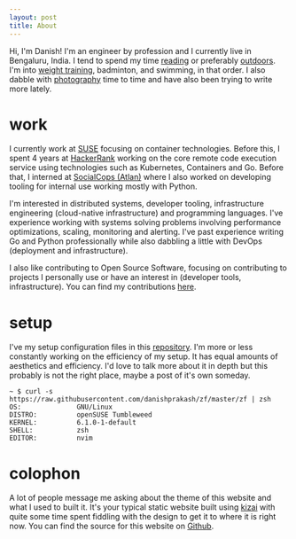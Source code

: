 ```yaml
---
layout: post
title: About
---
```


Hi, I'm Danish! I'm an engineer by profession and I currently live in Bengaluru, India. I tend to spend my time <a href="/books">reading</a> or preferably <a href="https://www.strava.com/athletes/89607404">outdoors</a>. I'm into [weight training](https://www.hevy.com/user/danishprakash), badminton, and swimming, in that order. I also dabble with [photography](https://unsplash.com/@danishprakash) time to time and have also been trying to write more lately.

# work

I currently work at <a href="https://suse.com/" target="_blank">SUSE</a> focusing on container technologies. Before this, I spent 4 years at <a href="https://www.hackerrank.com" target="_blank">HackerRank</a> working on the core remote code execution service using technologies such as Kubernetes, Containers and Go. Before that, I interned at <a href="https://atlan.com" target="_blank">SocialCops (Atlan)</a> where I also worked on developing tooling for internal use working mostly with Python.

I'm interested in distributed systems, developer tooling, infrastructure engineering (cloud-native infrastructure) and programming languages. I've experience working with systems solving problems involving performance optimizations, scaling, monitoring and alerting. I've past experience writing Go and Python professionally while also dabbling a little with DevOps (deployment and infrastructure).

I also like contributing to Open Source Software, focusing on contributing to projects I personally use or have an interest in (developer tools, infrastructure). You can find my contributions <a href="/software">here</a>.

# setup
I've my setup configuration files in this [repository](https://github.com/danishprakash/dotfiles). I'm more or less constantly working on the efficiency of my setup. It has equal amounts of aesthetics and efficiency. I'd love to talk more about it in depth but this probably is not the right place, maybe a post of it's own someday.

```
~ $ curl -s https://raw.githubusercontent.com/danishprakash/zf/master/zf | zsh
OS:              GNU/Linux
DISTRO:          openSUSE Tumbleweed
KERNEL:          6.1.0-1-default
SHELL:           zsh
EDITOR:          nvim
```

# colophon
A lot of people message me asking about the theme of this website and what I used to built it. It's your typical static website built using [kizai](https://github.com/danishprakash/kizai) with quite some time spent fiddling with the design to get it to where it is right now. You can find the source for this website on [Github](https://github.com/danishprakash/danishprakash.github.io).
